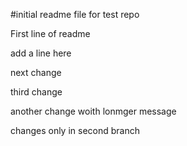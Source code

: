 #initial readme file for test repo

First line of readme

add a line here

next change

third change

another change woith lonmger message

changes only in second branch
